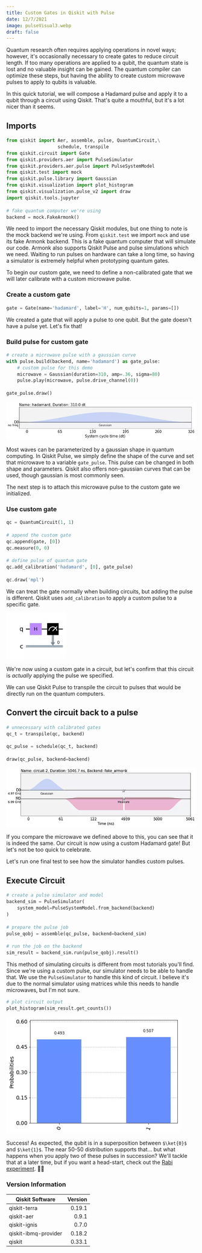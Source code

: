 ```yaml
---
title: Custom Gates in Qiskit with Pulse
date: 12/7/2021
image: pulseVisual3.webp
draft: false
---
```


Quantum research often requires applying operations in novel ways; however, it's occasionally necessary to create gates to reduce circuit length. If too many operations are applied to a qubit, the quantum state is lost and no valuable insight can be gained. The quantum compiler can optimize these steps, but having the ability to create custom microwave pulses to apply to qubits is valuable.

In this quick tutorial, we will compose a Hadamard pulse and apply it to a qubit through a circuit using Qiskit. That's quite a mouthful, but it's a lot nicer than it seems.

## Imports

```python
from qiskit import Aer, assemble, pulse, QuantumCircuit,\
                   schedule, transpile
from qiskit.circuit import Gate
from qiskit.providers.aer import PulseSimulator
from qiskit.providers.aer.pulse import PulseSystemModel
from qiskit.test import mock
from qiskit.pulse.library import Gaussian
from qiskit.visualization import plot_histogram
from qiskit.visualization.pulse_v2 import draw
import qiskit.tools.jupyter

# fake quantum computer we're using
backend = mock.FakeArmonk()
```

We need to import the necessary Qiskit modules, but one thing to note is the mock backend we're using. From `qiskit.test` we import `mock` and use its fake Armonk backend. This is a fake quantum computer that will simulate our code. Armonk also supports Qiskit Pulse and pulse simulations which we need. Waiting to run pulses on hardware can take a long time, so having a simulator is extremely helpful when prototyping quantum gates.

To begin our custom gate, we need to define a non-calibrated gate that we will later calibrate with a custom microwave pulse.

### Create a custom gate

```python
gate = Gate(name='hadamard', label='H', num_qubits=1, params=[])
```

We created a gate that will apply a pulse to one qubit. But the gate doesn't have a pulse yet. Let's fix that!

### Build pulse for custom gate

```python
# create a microwave pulse with a gaussian curve
with pulse.build(backend, name='hadamard') as gate_pulse:
    # custom pulse for this demo
    microwave = Gaussian(duration=310, amp=.36, sigma=80)
    pulse.play(microwave, pulse.drive_channel(0))

gate_pulse.draw()
```

![Hadamard Gaussian](images/pulseVisual1.webp)

Most waves can be parameterized by a gaussian shape in quantum computing. In Qiskit Pulse, we simply define the shape of the curve and set that microwave to a variable `gate_pulse`. This pulse can be changed in both shape and parameters. Qiskit also offers non-gaussian curves that can be used, though gaussian is most commonly seen.

The next step is to attach this microwave pulse to the custom gate we initialized.

### Use custom gate

```python
qc = QuantumCircuit(1, 1)

# append the custom gate
qc.append(gate, [0])
qc.measure(0, 0)

# define pulse of quantum gate
qc.add_calibration('hadamard', [0], gate_pulse)

qc.draw('mpl')
```

We can treat the gate normally when building circuits, but adding the pulse is different. Qiskit uses `add_calibration` to apply a custom pulse to a specific gate.

![Gate Circuit](images/pulseVisual2.webp)

We're now using a custom gate in a circuit, but let's confirm that this circuit is _actually_ applying the pulse we specified.

We can use Qiskit Pulse to transpile the circuit to pulses that would be directly run on the quantum computers.

## Convert the circuit back to a pulse

```python
# unnecessary with calibrated gates
qc_t = transpile(qc, backend)

qc_pulse = schedule(qc_t, backend)

draw(qc_pulse, backend=backend)
```

![Circuit Pulses](images/pulseVisual3.webp)

If you compare the microwave we defined above to this, you can see that it is indeed the same. Our circuit is now using a custom Hadamard gate! But let's not be too quick to celebrate.

Let's run one final test to see how the simulator handles custom pulses.

## Execute Circuit

```python
# create a pulse simulator and model
backend_sim = PulseSimulator(
    system_model=PulseSystemModel.from_backend(backend)
)

# prepare the pulse job
pulse_qobj = assemble(qc_pulse, backend=backend_sim)

# run the job on the backend
sim_result = backend_sim.run(pulse_qobj).result()
```

This method of simulating circuits is different from most tutorials you'll find. Since we're using a custom pulse, our simulator needs to be able to handle that. We use the `PulseSimulator` to handle this kind of circuit. I believe it's due to the normal simulator using matrices while this needs to handle microwaves, but I'm not sure.

```python
# plot circuit output
plot_histogram(sim_result.get_counts())
```

![Measurement Histogram](images/pulseVisual4.webp)

Success! As expected, the qubit is in a superposition between `$\ket{0}$` and `$\ket{1}$`. The near 50-50 distribution supports that… but what happens when you apply two of these pulses in succession? We'll tackle that at a later time, but if you want a head-start, check out the [Rabi experiment](https://qiskit.org/textbook/ch-quantum-hardware/calibrating-qubits-pulse.html). 😵‍💫

### Version Information

| Qiskit Software      | Version |
|----------------------|--------:|
| qiskit-terra         |  0.19.1 |
| qiskit-aer           |   0.9.1 |
| qiskit-ignis         |   0.7.0 |
| qiskit-ibmq-provider |  0.18.2 |
| qiskit               |  0.33.1 |
